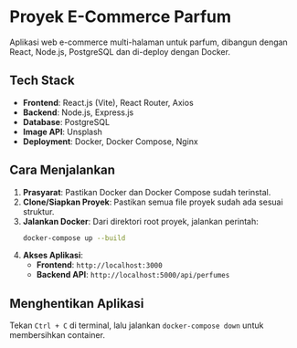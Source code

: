 # Proyek E-Commerce Parfum

Aplikasi web e-commerce multi-halaman untuk parfum, dibangun dengan React, Node.js, PostgreSQL dan di-deploy dengan Docker.

## Tech Stack

-   **Frontend**: React.js (Vite), React Router, Axios
-   **Backend**: Node.js, Express.js
-   **Database**: PostgreSQL
-   **Image API**: Unsplash
-   **Deployment**: Docker, Docker Compose, Nginx

## Cara Menjalankan

1.  **Prasyarat**: Pastikan Docker dan Docker Compose sudah terinstal.
2.  **Clone/Siapkan Proyek**: Pastikan semua file proyek sudah ada sesuai struktur.
3.  **Jalankan Docker**: Dari direktori root proyek, jalankan perintah:
    ```bash
    docker-compose up --build
    ```
4.  **Akses Aplikasi**:
    -   **Frontend**: `http://localhost:3000`
    -   **Backend API**: `http://localhost:5000/api/perfumes`

## Menghentikan Aplikasi

Tekan `Ctrl + C` di terminal, lalu jalankan `docker-compose down` untuk membersihkan container.
